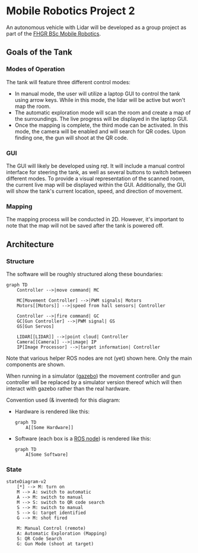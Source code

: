 # Mobile Robotics Project 2
An autonomous vehicle with Lidar will be developed as a group project as part of the [FHGR BSc Mobile Robotics](https://fhgr.ch/mr).

## Goals of the Tank
### Modes of Operation
The tank will feature three different control modes:
* In manual mode, the user will utilize a laptop GUI to control the tank using arrow keys. While in this mode, the lidar will be active but won't map the room.
* The automatic exploration mode will scan the room and create a map of the surroundings. The live progress will be displayed in the laptop GUI.
* Once the mapping is complete, the third mode can be activated. In this mode, the camera will be enabled and will search for QR codes. Upon finding one, the gun will shoot at the QR code.

### GUI
The GUI will likely be developed using rqt. It will include a manual control interface for steering the tank, as well as several buttons to switch between different modes. To provide a visual representation of the scanned room, the current live map will be displayed within the GUI. Additionally, the GUI will show the tank's current location, speed, and direction of movement.

### Mapping
The mapping process will be conducted in 2D. However, it's important to note that the map will not be saved after the tank is powered off.

## Architecture
### Structure
The software will be roughly structured along these boundaries:
```mermaid
graph TD
    Controller -->|move command| MC

    MC[Movement Controller] -->|PWM signals| Motors
    Motors[[Motors]] -->|speed from hall sensors| Controller

    Controller -->|fire command| GC
    GC[Gun Controller] -->|PWM signal| GS
    GS[Gun Servos]

    LIDAR[[LIDAR]] -->|point cloud| Controller
    Camera[[Camera]] -->|image| IP
    IP[Image Processor] -->|target information| Controller
```

Note that various helper ROS nodes are not (yet) shown here. Only the main components are shown.

When running in a simulator ([gazebo](https://gazebosim.org/)) the movement controller and gun controller will be replaced
by a simulator version thereof which will then interact with gazebo rather than the real hardware.

Convention used (& invented) for this diagram:
* Hardware is rendered like this:
  ```mermaid
  graph TD
      A[[Some Hardware]]
  ```
* Software (each box is a [ROS node](https://wiki.ros.org/Nodes)) is rendered like this:
  ```mermaid
  graph TD
      A[Some Software]
  ```

### State
```mermaid
stateDiagram-v2
    [*] --> M: turn on
    M --> A: switch to automatic
    A --> M: switch to manual
    M --> S: switch to QR code search
    S --> M: switch to manual
    S --> G: target identified
    G --> M: shot fired

    M: Manual Control (remote)
    A: Automatic Exploration (Mapping)
    S: QR Code Search
    G: Gun Mode (shoot at target)
```
